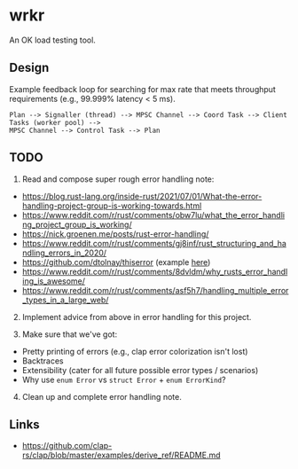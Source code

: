 # wrkr

An OK load testing tool.

## Design

Example feedback loop for searching for max rate that meets throughput requirements (e.g., 99.999% latency < 5 ms).

```
Plan --> Signaller (thread) --> MPSC Channel --> Coord Task --> Client Tasks (worker pool) -->
MPSC Channel --> Control Task --> Plan
```

## TODO

1. Read and compose super rough error handling note:
  - https://blog.rust-lang.org/inside-rust/2021/07/01/What-the-error-handling-project-group-is-working-towards.html
  - https://www.reddit.com/r/rust/comments/obw7lu/what_the_error_handling_project_group_is_working/
  - https://nick.groenen.me/posts/rust-error-handling/
  - https://www.reddit.com/r/rust/comments/gj8inf/rust_structuring_and_handling_errors_in_2020/
  - https://github.com/dtolnay/thiserror (example [here](https://github.com/sharkdp/bat/blob/master/src/error.rs))
  - https://www.reddit.com/r/rust/comments/8dvldm/why_rusts_error_handling_is_awesome/
  - https://www.reddit.com/r/rust/comments/asf5h7/handling_multiple_error_types_in_a_large_web/

2. Implement advice from above in error handling for this project.

3. Make sure that we've got:
  - Pretty printing of errors (e.g., clap error colorization isn't lost)
  - Backtraces
  - Extensibility (cater for all future possible error types / scenarios)
  - Why use `enum Error` vs `struct Error` + `enum ErrorKind`?

4. Clean up and complete error handling note.

## Links

- https://github.com/clap-rs/clap/blob/master/examples/derive_ref/README.md
